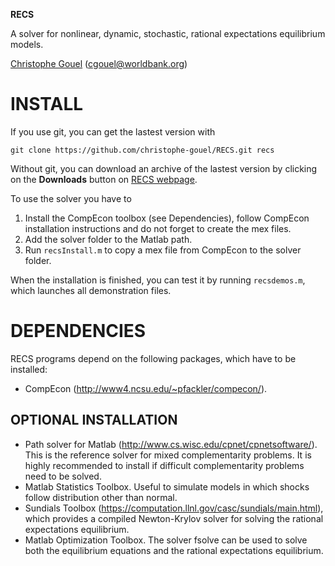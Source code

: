 **RECS**

A solver for nonlinear, dynamic, stochastic, rational expectations equilibrium
models.

[Christophe Gouel](http://www.christophegouel.com) (<cgouel@worldbank.org>)

INSTALL
=======

If you use git, you can get the lastest version with

`git clone https://github.com/christophe-gouel/RECS.git recs`

Without git, you can download an archive of the lastest version by clicking on the
**Downloads** button on [RECS webpage](https://github.com/christophe-gouel/RECS).

To use the solver you have to

1. Install the CompEcon toolbox (see Dependencies), follow CompEcon installation
   instructions and do not forget to create the mex files.
2. Add the solver folder to the Matlab path.
3. Run `recsInstall.m` to copy a mex file from CompEcon to the solver folder.

When the installation is finished, you can test it by running `recsdemos.m`, which
launches all demonstration files.

DEPENDENCIES
============

RECS programs depend on the following packages, which have to be installed:

* CompEcon (<http://www4.ncsu.edu/~pfackler/compecon/>).

OPTIONAL INSTALLATION
---------------------

* Path solver for Matlab (<http://www.cs.wisc.edu/cpnet/cpnetsoftware/>). This is
  the reference solver for mixed complementarity problems. It is highly recommended
  to install if difficult complementarity problems need to be solved.
* Matlab Statistics Toolbox. Useful to simulate models in which shocks follow
  distribution other than normal.
* Sundials Toolbox (<https://computation.llnl.gov/casc/sundials/main.html>), which
  provides a compiled Newton-Krylov solver for solving the rational expectations
  equilibrium.
* Matlab Optimization Toolbox. The solver fsolve can be used to solve both the
  equilibrium equations and the rational expectations equilibrium.
